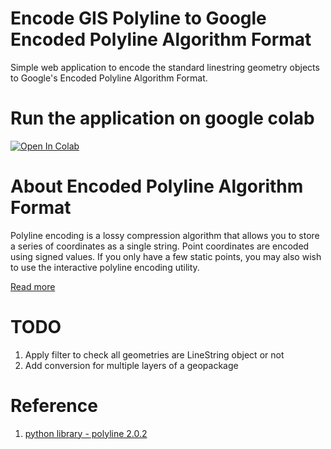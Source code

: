 # Encode GIS Polyline to Google Encoded Polyline Algorithm Format

Simple web application to encode the standard linestring geometry objects to Google's Encoded Polyline Algorithm Format.

# Run the application on google colab

[![Open In Colab](https://colab.research.google.com/assets/colab-badge.svg)](https://colab.research.google.com/github/kavyajeetbora/encode_polyline/blob/master/Encode_Polyline.ipynb)

# About Encoded Polyline Algorithm Format

Polyline encoding is a lossy compression algorithm that allows you to store a series of coordinates as a single string. Point coordinates are encoded using signed values. If you only have a few static points, you may also wish to use the interactive polyline encoding utility.

[Read more](https://developers.google.com/maps/documentation/utilities/polylinealgorithm)

# TODO

1. Apply filter to check all geometries are LineString object or not
2. Add conversion for multiple layers of a geopackage

# Reference

1. [python library - polyline 2.0.2](https://pypi.org/project/polyline/)
